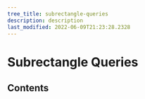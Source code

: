 ```yaml
---
tree_title: subrectangle-queries
description: description
last_modified: 2022-06-09T21:23:28.2328
---
```


# Subrectangle Queries

## Contents
